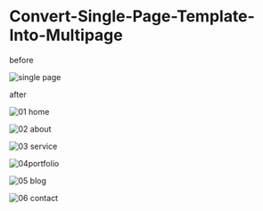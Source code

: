 # Convert-Single-Page-Template-Into-Multipage

before

![single page](https://user-images.githubusercontent.com/85745635/144196702-534dea2b-6ed1-451c-a884-d3622aa2b0da.png)

after

![01 home](https://user-images.githubusercontent.com/85745635/144196717-fdca5c3b-9838-4186-b717-91cbbcc30aff.png)

![02 about](https://user-images.githubusercontent.com/85745635/144196725-b93870ce-dd8e-4601-af25-636caade0236.png)

![03 service](https://user-images.githubusercontent.com/85745635/144196733-bfe75f14-1833-4b3f-a71d-ddd98f39edfd.png)

![04portfolio](https://user-images.githubusercontent.com/85745635/144196736-ea806510-f00b-4adc-bd16-da5a6aa1386a.png)

![05 blog](https://user-images.githubusercontent.com/85745635/144196684-1a3c40cb-5d37-45aa-82a9-4745563a09cb.png)

![06 contact](https://user-images.githubusercontent.com/85745635/144196690-3e3b54e7-7db8-4bd0-a0ba-41027a083c7a.png)

